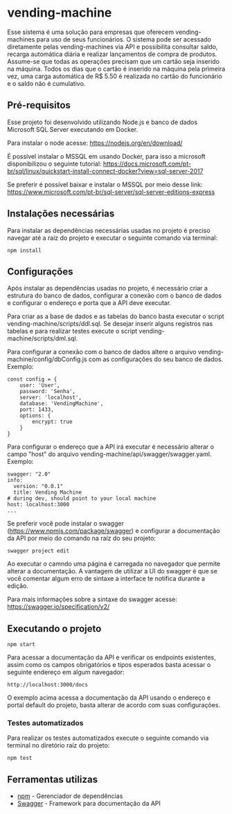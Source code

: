 # vending-machine

Esse sistema é uma solução para empresas que oferecem vending-machines para uso de seus funcionários. O sistema pode ser acessado diretamente pelas vending-machines via API e possibilita consultar saldo, recarga automática diária e realizar lançamentos de compra de produtos. Assume-se que todas as operações precisam que um cartão seja inserido na máquina. Todos os dias que o cartão é inserido na máquina pela primeira vez, uma carga automática de R$ 5.50 é realizada no cartão do funcionário e o saldo não é cumulativo.

## Pré-requisitos

Esse projeto foi desenvolvido utilizando Node.js e banco de dados Microsoft SQL Server executando em Docker.

Para instalar o node acesse: https://nodejs.org/en/download/

É possível instalar o MSSQL em usando Docker, para isso a microsoft disponibilizou o seguinte tutorial: https://docs.microsoft.com/pt-br/sql/linux/quickstart-install-connect-docker?view=sql-server-2017

Se preferir é possível baixar e instalar o MSSQL por meio desse link: https://www.microsoft.com/pt-br/sql-server/sql-server-editions-express

## Instalações necessárias

Para instalar as dependências necessárias usadas no projeto é preciso navegar até a raíz do projeto e executar o seguinte comando via terminal:

```
npm install
```

## Configurações

Após instalar as dependências usadas no projeto, é necessário criar a estrutura do banco de dados, configurar a conexão com o banco de dados e configurar o endereço e porta que a API deve executar.

Para criar as a base de dados e as tabelas do banco basta executar o script vending-machine/scripts/ddl.sql. Se desejar inserir alguns registros nas tabelas e para realizar testes execute o script vending-machine/scripts/dml.sql.

Para configurar a conexão com o banco de dados altere o arquivo vending-machine/config/dbConfig.js com as configurações do seu banco de dados. Exemplo:

```
const config = {
    user: 'User',
    password: 'Senha',
    server: 'localhost',
    database: 'VendingMachine',
    port: 1433,
    options: {
        encrypt: true
    }
}
```

Para configurar o endereço que a API irá executar é necessário alterar o campo "host" do arquivo vending-machine/api/swagger/swagger.yaml. Exemplo: 

```
swagger: "2.0"
info:
  version: "0.0.1"
  title: Vending Machine
# during dev, should point to your local machine
host: localhost:3000
...
```

Se preferir você pode instalar o swagger (https://www.npmjs.com/package/swagger) e configurar a documentação da API por meio do comando na raíz do seu projeto:

```
swagger project edit
```

Ao executar o camndo uma página é carregada no navegador que permite alterar a documentação. A vantagem de utilizar a UI do swagger é que se você comentar algum erro de sintaxe a interface te notifica durante a edição.

Para mais informações sobre a sintaxe do swagger acesse: https://swagger.io/specification/v2/

## Executando o projeto

```
npm start
```

Para acessar a documentação da API e verificar os endpoints existentes, assim como os campos obrigatórios e tipos esperados basta acessar o seguinte endereço em algum navegador:

```
http://localhost:3000/docs
```

O exemplo acima acessa a documentação da API usando o endereço e portal default do projeto, basta alterar de acordo com suas configurações.

### Testes automatizados

Para realizar os testes automatizados execute o seguinte comando via terminal no diretório raíz do projeto:

```
npm test
```

## Ferramentas utilizas

* [npm](https://www.npmjs.com) - Gerenciador de dependências
* [Swagger](https://swagger.io) - Framework para documentação da API


